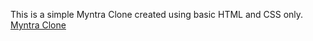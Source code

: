 This is a simple Myntra Clone created using basic HTML and CSS only.
[Myntra Clone](https://atulkumar9629.github.io/Myntra-Clone/) 
